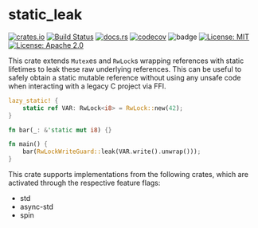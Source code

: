 # static_leak

[![crates.io](https://img.shields.io/crates/v/static_leak.svg)](https://crates.io/crates/static_leak)
[![Build Status](https://github.com/itemis/static_leak/workflows/Build/badge.svg?branch=main)](https://github.com/itemis/static_leak/actions?query=workflow%3ABuild)
[![docs.rs](https://img.shields.io/docsrs/static_leak)](https://docs.rs/static_leak)
[![codecov](https://codecov.io/gh/itemis/static_leak/branch/main/graph/badge.svg)](https://codecov.io/gh/itemis/static_leak)
![badge](https://img.shields.io/endpoint?url=https%3A%2F%2Fgist.githubusercontent.com%2Fbewee-i%2Ffc6c162ae46b28c4e17f3f358b5ceff2%2Fraw%2Fdoc-coverage.json)
[![License: MIT](https://img.shields.io/badge/License-MIT-yellow.svg)](https://opensource.org/licenses/MIT)
[![License: Apache 2.0](https://img.shields.io/badge/License-Apache%202.0-blue.svg)](https://opensource.org/licenses/Apache-2.0)


This crate extends `Mutex`es and `RwLock`s wrapping references with static lifetimes to leak these raw underlying references.
This can be useful to safely obtain a static mutable reference without using any unsafe code when interacting with a legacy C project via FFI.

```rust
lazy_static! {
    static ref VAR: RwLock<i8> = RwLock::new(42);
}

fn bar(_: &'static mut i8) {}

fn main() {
    bar(RwLockWriteGuard::leak(VAR.write().unwrap()));
}
```

This crate supports implementations from the following crates, which are activated through the respective feature flags:
* std
* async-std
* spin
